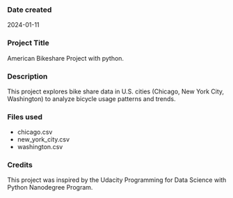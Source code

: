 ### Date created
2024-01-11

### Project Title
American Bikeshare Project with python.

### Description
This project explores bike share data in U.S. cities (Chicago, New York City, Washington) to analyze bicycle usage patterns and trends. 

### Files used
- chicago.csv
- new_york_city.csv
- washington.csv

### Credits
This project was inspired by the Udacity Programming for Data Science with Python Nanodegree Program.


